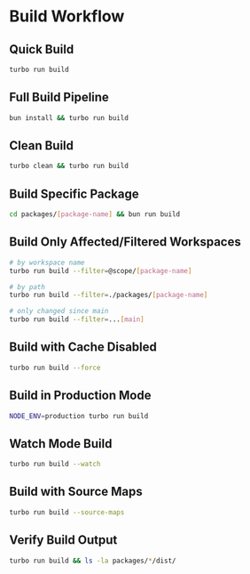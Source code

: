 # Build Workflow

## Quick Build

```bash
turbo run build
```

## Full Build Pipeline

```bash
bun install && turbo run build
```

## Clean Build

```bash
turbo clean && turbo run build
```

## Build Specific Package

```bash
cd packages/[package-name] && bun run build
```

## Build Only Affected/Filtered Workspaces

```bash
# by workspace name
turbo run build --filter=@scope/[package-name]

# by path
turbo run build --filter=./packages/[package-name]

# only changed since main
turbo run build --filter=...[main]
```

## Build with Cache Disabled

```bash
turbo run build --force
```

## Build in Production Mode

```bash
NODE_ENV=production turbo run build
```

## Watch Mode Build

```bash
turbo run build --watch
```

## Build with Source Maps

```bash
turbo run build --source-maps
```

## Verify Build Output

```bash
turbo run build && ls -la packages/*/dist/
```
